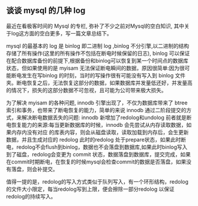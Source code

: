 ## 谈谈 mysql 的几种 log

最近在看极客时间的 Mysql 的专栏, 弥补了不少之前对Mysql的空白知识, 其中关于log这方面的空白更多，写一篇文章总结下。

mysql 的最基本的 log 是 binlog 即二进制 log ,binlog 不分引擎,以二进制的结构存储了所有操作(这里的所有操作不包括在断电时候保留的日志), binlog 可以保证在配合数据库备份的前提下,根据备份和binlog可以恢复到某一个时间点的数据库状态，但如果使用的是 myisam 无法保证断电瞬间的数据，原因很简单:因为很可能断电发生在写binlog 的时刻，当时的写操作很有可能没有写入到 binlog 文件夹。断电恢复之后，无法恢复这部分的数据，如果数据库并发量低还好，并发量高的情况下，损失的这部分数据不可忽视，且可能为公司带来极大损失。

为了解决 myisam 的各种问题, innodb 引擎出现了，不仅为数据库带来了 btree 索引和事务，也带来了断电恢复的能力，简单的来说 innodb 通过二阶段提交的方式，来解决断电数据丢失的问题: innodb 新增加了redolog和undolog 前者就是断电恢复能力的来源:每当更新数据库的时候，innodb 会先尝试从内存读取数据，如果内存内没有对应 的库表内容，则会从磁盘读取，读取加载到内存后，会生更新数据，并且生成对应的 redolog  此时的redolog 处于prepare状态，如果此时断电，redolog不会flush到binlog，数据也不会落盘到数据库,如果此时binlog写入到了磁盘，redolog会变更为 commit 状态，数据落盘到数据库，提交完成，如果在commit时期断电，在恢复的时候mysql会检查commit的数据是否落盘，如果没有落盘，则会补提交。

值得一提的是，redolog的写入方式类似于队列写入，有一个环形结构，redolog的文件大小限定，每当redolog写到上限，便会擦除一部分redolog 以保证redolog的持续写入。